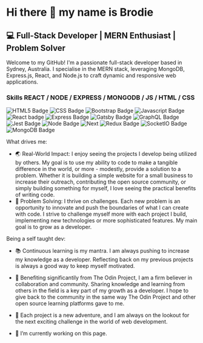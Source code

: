 # Hi there 👋 my name is Brodie

## 💻 Full-Stack Developer | MERN Enthusiast | Problem Solver

Welcome to my GitHub! I'm a passionate full-stack developer based in Sydney, Australia. I specialise in the MERN stack, leveraging MongoDB, Express.js, React, and Node.js to craft dynamic and responsive web applications.

### Skills REACT / NODE / EXPRESS / MONGODB / JS / HTML / CSS
![HTML5 Badge](https://img.shields.io/badge/HTML5-E34F26?style=for-the-badge&logo=html5&logoColor=white) ![CSS Badge](https://img.shields.io/badge/CSS3-1572B6?style=for-the-badge&logo=css3&logoColor=white) ![Bootstrap Badge](https://img.shields.io/badge/Bootstrap-563D7C?style=for-the-badge&logo=bootstrap&logoColor=white) ![Javascript Badge](https://img.shields.io/badge/JavaScript-323330?style=for-the-badge&logo=javascript&logoColor=F7DF1E) ![React badge ](https://img.shields.io/badge/React-20232A?style=for-the-badge&logo=react&logoColor=61DAFB)  ![Express Badge](https://img.shields.io/badge/Express%20js-000000?style=for-the-badge&logo=express&logoColor=white) ![Gatsby Badge](https://img.shields.io/badge/Gatsby-663399?style=for-the-badge&logo=gatsby&logoColor=white) ![GraphQL Badge](https://img.shields.io/badge/GraphQl-E10098?style=for-the-badge&logo=graphql&logoColor=white) ![Jest Badge](https://img.shields.io/badge/Jest-C21325?style=for-the-badge&logo=jest&logoColor=white) ![Node Badge](https://img.shields.io/badge/Node%20js-339933?style=for-the-badge&logo=nodedotjs&logoColor=white) ![Next](https://img.shields.io/badge/next%20js-000000?style=for-the-badge&logo=nextdotjs&logoColor=white) ![Redux Badge](https://img.shields.io/badge/Redux-593D88?style=for-the-badge&logo=redux&logoColor=white) ![SocketIO Badge](https://img.shields.io/badge/Socket.io-010101?&style=for-the-badge&logo=Socket.io&logoColor=white) ![MongoDB Badge](https://img.shields.io/badge/MongoDB-4EA94B?style=for-the-badge&logo=mongodb&logoColor=white) ![]() ![]()

What drives me: 
- 🌏  Real-World Impact: I enjoy seeing the projects I develop being utilized by others. My goal is to use my ability to code to make a tangible difference in the world, or more - modestly, provide a solution to a problem. Whether it is building a simple website for a small business to increase their outreach, contributing the open source community, or simply building something for myself, I love seeing the practical benefits of writing code. 
- 🧩 Problem Solving: I thrive on challenges. Each new problem is an opportunity to innovate and push the boundaries of what I can create with code. I strive to challenge myself more with each project I build, implementing new technologies or more sophisticated features. My main goal is to grow as a developer. 

Being a self taught dev:
- 📚 Continuous learning is my mantra. I am always pushing to increase my knowledge as a developer. Reflecting back on my previous projects is always a good way to keep myself motivated. 
- 🤝 Benefiting significantily from The Odin Project, I am a firm believer in collaboration and community. Sharing knowledge and learning from others in the field is a key part of my growth as a developer. I hope to give back to the community in the same way The Odin Project and other open source learning platforms gave to me.
- 🚀 Each project is a new adventure, and I am always on the lookout for the next exciting challenge in the world of web development. 



- 🔭 I’m currently working on this page. 
<!--
**brodiehunt/brodiehunt** is a ✨ _special_ ✨ repository because its `README.md` (this file) appears on your GitHub profile.

Here are some ideas to get you started:

- 🔭 I’m currently working on ...
- 🌱 I’m currently learning ...
- 👯 I’m looking to collaborate on ...
- 🤔 I’m looking for help with ...
- 💬 Ask me about ...
- 📫 How to reach me: ...
- 😄 Pronouns: ...
- ⚡ Fun fact: ...
-->
